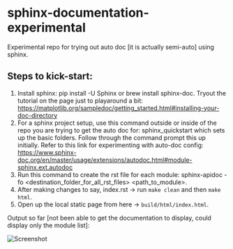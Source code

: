 # sphinx-documentation-experimental
Experimental repo for trying out auto doc [it is actually semi-auto] using sphinx. 

## Steps to kick-start:

1. Install sphinx: pip install -U Sphinx or  brew install sphinx-doc.
    Tryout the tutorial on the page just to playaround a bit: https://matplotlib.org/sampledoc/getting_started.html#installing-your-doc-directory
2. For a sphinx project setup, use this command outside or inside of the repo you are trying to get the auto doc for: sphinx_quickstart which sets up the basic folders. Follow through the command prompt this up initially.
    Refer to this link for experimenting with auto-doc config: https://www.sphinx-doc.org/en/master/usage/extensions/autodoc.html#module-sphinx.ext.autodoc
3. Run this command to create the rst file for each module: sphinx-apidoc -fo <destination_folder_for_all_rst_files> <path_to_module>. 
4. After making changes to say, index.rst -> run `make clean` and then `make html`.
5. Open up the local static page from here -> `build/html/index.html`.

Output so far [not been able to get the documentation to display, could display only the module list]:

![Screenshot](https://slack-files.com/T02BJ9CRH-F01FHU5TUSV-5f7a608010)
